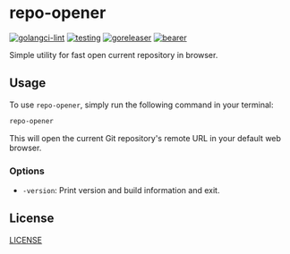# repo-opener

[![golangci-lint](https://github.com/jtprogru/repo-opener/actions/workflows/lint.yaml/badge.svg)](https://github.com/jtprogru/repo-opener/actions/workflows/lint.yaml)
[![testing](https://github.com/jtprogru/repo-opener/actions/workflows/tests.yaml/badge.svg)](https://github.com/jtprogru/repo-opener/actions/workflows/tests.yaml)
[![goreleaser](https://github.com/jtprogru/repo-opener/actions/workflows/goreleaser.yaml/badge.svg)](https://github.com/jtprogru/repo-opener/actions/workflows/goreleaser.yaml)
[![bearer](https://github.com/jtprogru/repo-opener/actions/workflows/bearer.yaml/badge.svg)](https://github.com/jtprogru/repo-opener/actions/workflows/bearer.yaml)

Simple utility for fast open current repository in browser.

## Usage

To use `repo-opener`, simply run the following command in your terminal:

```sh
repo-opener
```

This will open the current Git repository's remote URL in your default web browser.

### Options

- `-version`: Print version and build information and exit.

## License

[LICENSE](LICENSE)
